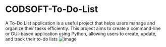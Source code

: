 # CODSOFT-To-Do-List
A To-Do List application is a useful project that helps users manage and organize their tasks efficiently. This project aims to create a command-line or GUI-based application using Python, allowing  users to create, update, and track their to-do lists
![image](https://github.com/user-attachments/assets/dc847bb7-27ae-4750-bf89-c20969928d21)
